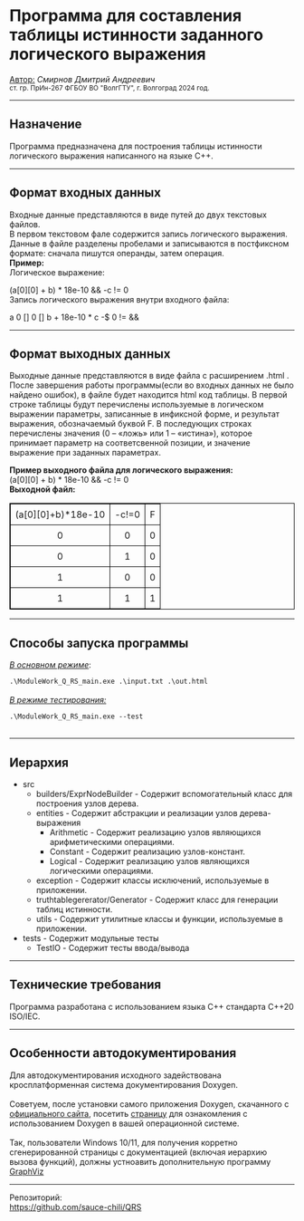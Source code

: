 <h1>Программа для составления таблицы истинности заданного логического выражения</h1>
<p>
<u>Автор:</u> <i>Смирнов Дмитрий Андреевич</i>
<br><small>ст. гр. ПрИн-267 ФГБОУ ВО "ВолгГТУ", г. Волгоград 2024 год.</small> <br />
</p>

---
<h2><b>Назначение</b></h2>
Программа предназначена для построения таблицы истинности логического выражения написанного на языке С++.

---
<h2><b>Формат входных данных</b></h2>
<p>
Входные данные представляются в виде путей до двух текстовых файлов.<br />
В первом текстовом фале содержится запись логического выражения. Данные в файле разделены пробелами и записываются в постфиксном формате: сначала пишутся операнды, затем операция. <br />
<b>Пример:</b> <br />
Логическое выражение: <br />

(a[0][0] + b) * 18e-10 && -c != 0 <br />
Запись логического выражения внутри входного файла: <br />

a 0 [] 0 [] b + 18e-10 * c -$ 0 != &&
</p>

---

<h2><b>Формат выходных данных</b></h2>
<p>
Выходные данные представляются в виде файла с расширением .html . После завершения работы программы(если во входных данных не было найдено ошибок), в файле будет находится html код таблицы.  В первой строке таблицы будут перечислены используемые в логическом выражении параметры, записанные в инфиксной форме, и результат выражения, обозначаемый буквой F. В последующих строках перечислены значения (0 – «ложь» или 1 – «истина»),  которое принимает параметр на соответсвенной позиции, и значение выражение при заданных параметрах. <br />

<b>Пример выходного файла для логического выражения:</b><br />
(a[0][0] + b) * 18e-10 && -c != 0 <br />
<b>Выходной файл:</b><br/>

<!DOCTYPE html>  
<html>  
<head>  
 <style> table {  
            border: 1px solid black;  
            border-collapse: collapse;  
            width: 100%;  
        }  
        td {  
            border: 1px solid black;  
            text-align: center;  
            padding: 8px;  
            word-wrap: break-word;  
            word-break: break-all;  
        }  
    </style>  
</head>  
<body>  
<table><tr><td>(a[0][0]+b)*18e-10</td><td>-c!=0</td><td>F</td></tr><tr><td>0</td><td>0</td><td>0</td></tr><tr><td>0</td><td>1</td><td>0</td></tr><tr><td>1</td><td>0</td><td>0</td></tr><tr><td>1</td><td>1</td><td>1</td></tr></table>  
</body>  
</html>
 
---
<h2><b>Способы запуска программы</b></h2>
<p>
<u><i>В основном режиме</i></u>:<br />
<code>
.\ModuleWork_Q_RS_main.exe .\input.txt .\out.html
</code>
<br/>
<u><i>В режиме тестирования:</i></u><br/>
<code>
.\ModuleWork_Q_RS_main.exe --test
</code>
<br/>
</p>

---

<h2><b>Иерархия</b></h2>

<ul>
<li>src
<ul>
<li>builders/ExprNodeBuilder - Cодержит вспомогательный класс для построения узлов дерева.</li>
<li>entities -  Содержит абстракции и реализации узлов дерева-выражения
<ul>
<li>Arithmetic - Содержит реализацию узлов являющихся арифметическими операциями.</li>
<li>Constant - Содержит реализацию узлов-констант.</li>
<li>Logical - Содержит реализацию узлов являющихся логическими операциями.</li>
</ul>
</li>
<li>exception - Содержит классы исключений, используемые в приложении.</li>
<li>truthtablegererator/Generator - Содержит класс для генерации таблиц истинности.</li>
<li>utils - Содержит утилитные классы и функции, используемые в приложении.</li>
</ul>
</li> 
<li>tests - Содержит модульные тесты
<ul>
<li>TestIO - Содержит тесты ввода/вывода
</li>
</ul>
</li>
</ul>

---

<h2><b>Технические требования</b></h2>
Программа разработана с использованием языка С++ стандарта С++20 ISO/IEC.

---
<h2><b>Особенности автодокументирования</b></h2>
Для автодокументирования исходного задействована кросплатформенная система документирования Doxygen. 
<br><br>
Советуем, после установки самого приложения Doxygen, скачанного с  <a href="https://www.doxygen.nl/">официального сайта</a>, посетить <a href="https://www.doxygen.nl/manual/install.html">страницу</a> для ознакомления с использованием Doxygen в вашей операционной системе.  
<br><br>
Так, пользователи Windows 10/11, для получения корретно сгенерированной страницы с документацией (включая иерархию вызова функций), должны устноавить дополнительную программу <a href="https://graphviz.org/">GraphViz</a> 

---
<p>
Репозиторий: <br />
<a href=https://github.com/sauce-chili/QRS>https://github.com/sauce-chili/QRS</a><br/>
</p>
